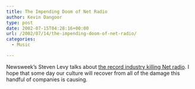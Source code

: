 ```yaml
---
title: The Impending Doom of Net Radio
author: Kevin Dangoor
type: post
date: 2002-07-15T04:28:16+00:00
url: /2002/07/14/the-impending-doom-of-net-radio/
categories:
  - Music

---
```

Newsweek&#8217;s Steven Levy talks about [the record industry killing Net radio][1]. I hope that some day our culture will recover from all of the damage this handful of companies is causing.

 [1]: http://www.msnbc.com/news/777023.asp?cp1=1
